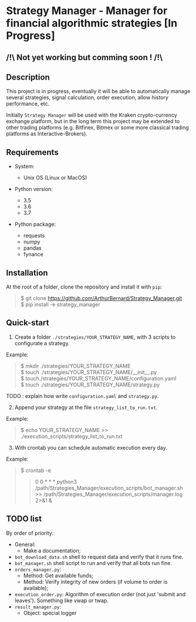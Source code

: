 # Strategy Manager - Manager for financial algorithmic strategies [In Progress]

## /!\ Not yet working but comming soon ! /!\

## Description

This project is in progress, eventually it will be able to automatically manage several strategies, signal calculation, order execution, allow history performance, etc.    

Initially `Strategy Manager` will be used with the Kraken crypto-currency exchange platform, but in the long term this project may be extended to other trading platforms (e.g. Bitfinex, Bitmex or some more classical trading platforms as Interactive-Brokers). 

## Requirements

- System:
    - Unix OS (Linux or MacOS)

- Python version:
    - 3.5
    - 3.6
    - 3.7

- Python package:
    - requests
    - numpy
    - pandas
    - fynance

## Installation

At the root of a folder, clone the repository and install it with `pip`:

> $ git clone https://github.com/ArthurBernard/Strategy_Manager.git    
> $ pip install -e strategy_manager   

## Quick-start

1. Create a folder `./strategies/YOUR_STRATEGY_NAME`, with 3 scripts to configurate a strategy.

Example:

> $ mkdir ./strategies/YOUR_STRATEGY_NAME   
> $ touch ./strategies/YOUR_STRATEGY_NAME/\_\_init\_\_.py   
> $ touch./strategies/YOUR_STRATEGY_NAME/configuration.yaml   
> $ touch ./strategies/YOUR_STRATEGY_NAME/strategy.py   

TODO : explain how write `configuration.yaml` and `strategy.py`.

2. Append your strategy at the file `strategy_list_to_run.txt`.

Example:

> $ echo YOUR_STRATEGY_NAME >> ./execution_scripts/strategy_list_to_run.txt

3. With crontab you can schedule automatic execution every day. 

Example:

> $ crontab -e   
>> 0 0 * * * python3 /path/Strategies_Manager/execution_scripts/bot_manager.sh >> /path/Strategies_Manager/execution_scripts/manager.log 2>&1 &

## TODO list

By order of priority:

- General: 
     - Make a documentation;
- `bot_download_data.sh` shell to request data and verify that it runs fine.
- `bot_manager.sh` shell script to run and verify that all bots run fine. 
- `orders_manager.py`:
    - Method: Get available funds;
    - Method: Verify integrity of new orders (if volume to order is available); 
- `execution_order.py`: Algorithm of execution order (not just 'submit and leaves'). Something like vwap or twap. 
- `result_manager.py`:
    - Object: special logger 